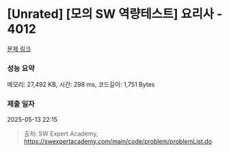 # [Unrated] [모의 SW 역량테스트] 요리사 - 4012 

[문제 링크](https://swexpertacademy.com/main/code/problem/problemDetail.do?contestProbId=AWIeUtVakTMDFAVH) 

### 성능 요약

메모리: 27,492 KB, 시간: 298 ms, 코드길이: 1,751 Bytes

### 제출 일자

2025-05-13 22:15



> 출처: SW Expert Academy, https://swexpertacademy.com/main/code/problem/problemList.do